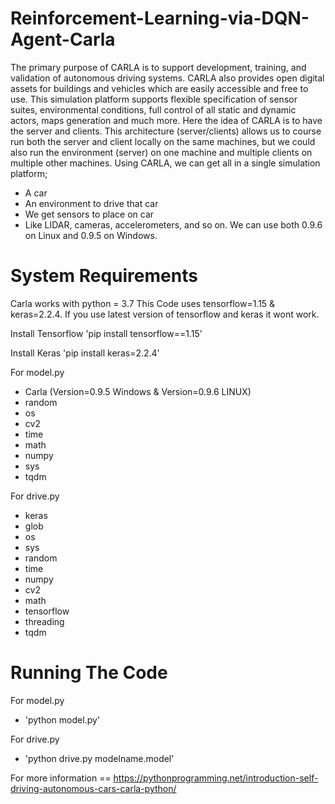 # Reinforcement-Learning-via-DQN-Agent-Carla
The primary purpose of CARLA is to support development, training, and validation of autonomous driving systems.
CARLA also provides open digital assets for buildings and vehicles which are easily accessible and free to use. This simulation platform supports flexible specification of sensor suites, environmental conditions, full control of all static and dynamic actors, maps generation and much more.
Here the idea of CARLA is to have the server and clients. This architecture (server/clients) allows us to course run both the server and client locally on the same machines, but we could also run the environment (server) on one machine and multiple clients on multiple other machines.
Using CARLA, we can get all in a single simulation platform;
- A car
- An environment to drive that car
- We get sensors to place on car
- Like LIDAR, cameras, accelerometers, and so on.
We can use both 0.9.6 on Linux and 0.9.5 on Windows.

# System Requirements

Carla works with python = 3.7
This Code uses tensorflow=1.15 & keras=2.2.4. If you use latest version of tensorflow and keras it wont work.

Install Tensorflow
'pip install tensorflow==1.15'

Install Keras
'pip install keras=2.2.4'

For model.py
- Carla (Version=0.9.5 Windows & Version=0.9.6 LINUX)
- random
- os
- cv2
- time
- math
- numpy
- sys
- tqdm

For drive.py
- keras
- glob 
- os
- sys
- random
- time
- numpy
- cv2
- math
- tensorflow
- threading
- tqdm

# Running The Code

For model.py
- 'python model.py'

For drive.py
- 'python drive.py modelname.model'

For more information == https://pythonprogramming.net/introduction-self-driving-autonomous-cars-carla-python/
